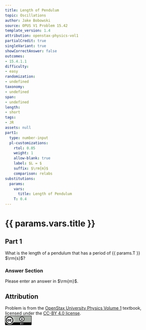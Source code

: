 ```yaml
---
title: Length of Pendulum
topic: Oscillations
author: Jake Bobowski
source: OPUS V1 Problem 15.42
template_version: 1.4
attribution: openstax-physics-vol1
partialCredit: true
singleVariant: true
showCorrectAnswer: false
outcomes:
- 15.4.1.1
difficulty:
- easy
randomization:
- undefined
taxonomy:
- undefined
span:
- undefined
length:
- short
tags:
- JR
assets: null
part1:
  type: number-input
  pl-customizations:
    rtol: 0.05
    weight: 1
    allow-blank: true
    label: $L = $
    suffix: $\rm{m}$
    comparison: relabs
substitutions:
  params:
    vars:
      title: Length of Pendulum
    T: 0.4
---
```

# {{ params.vars.title }}

## Part 1

What is the length of a pendulum that has a period of {{ params.T }} $\rm{s}$?

### Answer Section

Please enter an answer in $\rm{m}$.

## Attribution

Problem is from the [OpenStax University Physics Volume 1](https://openstax.org/details/books/university-physics-volume-1) textbook, licensed under the [CC-BY 4.0 license](https://creativecommons.org/licenses/by/4.0/).<br>![Image representing the Creative Commons 4.0 BY license.](https://raw.githubusercontent.com/firasm/bits/master/by.png)